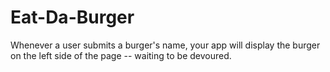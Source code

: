 # Eat-Da-Burger
Whenever a user submits a burger's name, your app will display the burger on the left side of the page -- waiting to be devoured.

